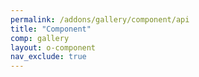 ```yaml
---
permalink: /addons/gallery/component/api
title: "Component"
comp: gallery
layout: o-component
nav_exclude: true
---
```

